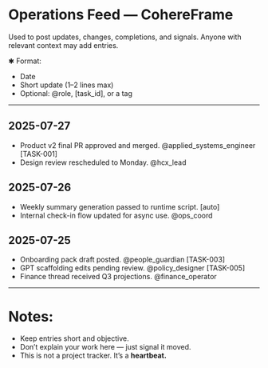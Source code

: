 # Operations Feed — CohereFrame
Used to post updates, changes, completions, and signals.
Anyone with relevant context may add entries.

✱ Format:  
- Date  
- Short update (1–2 lines max)  
- Optional: @role, [task_id], or a tag

---

## 2025-07-27
- Product v2 final PR approved and merged. @applied_systems_engineer [TASK-001]
- Design review rescheduled to Monday. @hcx_lead

## 2025-07-26
- Weekly summary generation passed to runtime script. [auto]
- Internal check-in flow updated for async use. @ops_coord

## 2025-07-25
- Onboarding pack draft posted. @people_guardian [TASK-003]
- GPT scaffolding edits pending review. @policy_designer [TASK-005]
- Finance thread received Q3 projections. @finance_operator

---

# Notes:
- Keep entries short and objective.  
- Don’t explain your work here — just signal it moved.  
- This is not a project tracker. It’s a **heartbeat.**
